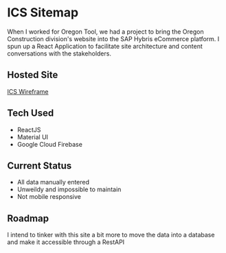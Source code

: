 # ICS Sitemap
When I worked for Oregon Tool, we had a project to bring the Oregon Construction division's website into the SAP Hybris eCommerce platform. I spun up a React Application to facilitate site architecture and content conversations with the stakeholders.
## Hosted Site
[ICS Wireframe](https://ics-wireframe.web.app/)
## Tech Used
- ReactJS
- Material UI
- Google Cloud Firebase
## Current Status
- All data manually entered
- Unweildy and impossible to maintain
- Not mobile responsive
## Roadmap
I intend to tinker with this site a bit more to move the data into a database and make it accessible through a RestAPI
